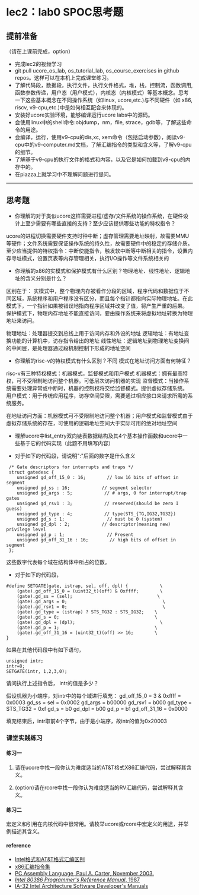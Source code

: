 # lec2：lab0 SPOC思考题

## **提前准备**
（请在上课前完成，option）

- 完成lec2的视频学习
- git pull ucore_os_lab, os_tutorial_lab, os_course_exercises  in github repos。这样可以在本机上完成课堂练习。
- 了解代码段，数据段，执行文件，执行文件格式，堆，栈，控制流，函数调用,函数参数传递，用户态（用户模式），内核态（内核模式）等基本概念。思考一下这些基本概念在不同操作系统（如linux, ucore,etc.)与不同硬件（如 x86, riscv, v9-cpu,etc.)中是如何相互配合来体现的。
- 安装好ucore实验环境，能够编译运行ucore labs中的源码。
- 会使用linux中的shell命令:objdump，nm，file, strace，gdb等，了解这些命令的用途。
- 会编译，运行，使用v9-cpu的dis,xc, xem命令（包括启动参数），阅读v9-cpu中的v9\-computer.md文档，了解汇编指令的类型和含义等，了解v9-cpu的细节。
- 了解基于v9-cpu的执行文件的格式和内容，以及它是如何加载到v9-cpu的内存中的。
- 在piazza上就学习中不理解问题进行提问。

---

## 思考题

- 你理解的对于类似ucore这样需要进程/虚存/文件系统的操作系统，在硬件设计上至少需要有哪些直接的支持？至少应该提供哪些功能的特权指令？

ucore的进程切换需要硬件支持时钟中断；虚存管理需要地址映射，故需要MMU等硬件；文件系统需要保证操作系统的持久性，故需要硬件中的稳定的存储介质。
至少应当提供的特权指令：中断使能指令，触发软中断等中断相关的指令，设置内存寻址模式，设置页表等内存管理相关，执行I/O操作等文件系统相关的

- 你理解的x86的实模式和保护模式有什么区别？物理地址、线性地址、逻辑地址的含义分别是什么？

区别在于：
实模式中，整个物理内存被看作分段的区域，程序代码和数据位于不同区域，系统程序和用户程序没有区分，而且每个指针都指向实际物理地址。在此模式下，一个指针如果被错误地指向程序区域并改变了值，将产生严重的后果。
保护模式下，物理内存地址不能直接访问，要由操作系统来将虚拟地址转换为物理地址来访问。

物理地址：处理器提交到总线上用于访问内存和外设的地址
逻辑地址：有地址变换功能的计算机中，访存指令给出的地址
线性地址：逻辑地址到物理地址变换间的中间层，是处理器通过段机制控制下形成的地址空间

- 你理解的risc-v的特权模式有什么区别？不同 模式在地址访问方面有何特征？

risc-v有三种特权模式：机器模式，监督模式和用户模式
机器模式：拥有最高特权，可不受限制地访问整个机器。可低层次访问机器的实现
监督模式：当操作系统需要处理异常或中断时，机器的控制权将交给监督模式。提供虚拟存储系统。
用户模式：用于传统应用程序，访存空间受限，需要通过相应接口来请求所需的系统服务。

在地址访问方面：机器模式可不受限制地访问整个机器；用户模式和监督模式由于虚拟存储系统的存在，可使用的逻辑地址空间大于实际可用的绝对地址空间

- 理解ucore中list_entry双向链表数据结构及其4个基本操作函数和ucore中一些基于它的代码实现（此题不用填写内容）

- 对于如下的代码段，请说明":"后面的数字是什么含义
```
 /* Gate descriptors for interrupts and traps */
 struct gatedesc {
    unsigned gd_off_15_0 : 16;        // low 16 bits of offset in segment
    unsigned gd_ss : 16;            // segment selector
    unsigned gd_args : 5;            // # args, 0 for interrupt/trap gates
    unsigned gd_rsv1 : 3;            // reserved(should be zero I guess)
    unsigned gd_type : 4;            // type(STS_{TG,IG32,TG32})
    unsigned gd_s : 1;                // must be 0 (system)
    unsigned gd_dpl : 2;            // descriptor(meaning new) privilege level
    unsigned gd_p : 1;                // Present
    unsigned gd_off_31_16 : 16;        // high bits of offset in segment
 };
```

这些数字代表每个域在结构体中所占的位数。

- 对于如下的代码段，

```
#define SETGATE(gate, istrap, sel, off, dpl) {            \
    (gate).gd_off_15_0 = (uint32_t)(off) & 0xffff;        \
    (gate).gd_ss = (sel);                                \
    (gate).gd_args = 0;                                    \
    (gate).gd_rsv1 = 0;                                    \
    (gate).gd_type = (istrap) ? STS_TG32 : STS_IG32;    \
    (gate).gd_s = 0;                                    \
    (gate).gd_dpl = (dpl);                                \
    (gate).gd_p = 1;                                    \
    (gate).gd_off_31_16 = (uint32_t)(off) >> 16;        \
}
```
如果在其他代码段中有如下语句，
```
unsigned intr;
intr=8;
SETGATE(intr, 1,2,3,0);
```
请问执行上述指令后， intr的值是多少？

假设机器为小端序，对intr中的每个域进行填充：
gd_off_15_0 = 3 & 0xffff = 0x0003
gd_ss = sel = 0x0002
gd_args = b00000
gd_rsv1 = b000
gd_type = STS_TG32 = 0xf
gd_s = b0
gd_dpl = b00
gd_p = b1
gd_off_31_16 = 0x0000

填充结束后，intr取前4个字节，由于是小端序，故intr的值为0x20003

### 课堂实践练习

#### 练习一

1. 请在ucore中找一段你认为难度适当的AT&T格式X86汇编代码，尝试解释其含义。

2. (option)请在rcore中找一段你认为难度适当的RV汇编代码，尝试解释其含义。

#### 练习二

宏定义和引用在内核代码中很常用。请枚举ucore或rcore中宏定义的用途，并举例描述其含义。

#### reference
 - [Intel格式和AT&T格式汇编区别](http://www.cnblogs.com/hdk1993/p/4820353.html)
 - [x86汇编指令集  ](http://hiyyp1234.blog.163.com/blog/static/67786373200981811422948/)
 - [PC Assembly Language, Paul A. Carter, November 2003.](https://pdos.csail.mit.edu/6.828/2016/readings/pcasm-book.pdf)
 - [*Intel 80386 Programmer's Reference Manual*, 1987](https://pdos.csail.mit.edu/6.828/2016/readings/i386/toc.htm)
 - [IA-32 Intel Architecture Software Developer's Manuals](http://www.intel.com/content/www/us/en/processors/architectures-software-developer-manuals.html)
